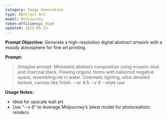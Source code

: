 ```yaml
---
category: Image Generation
type: Abstract Art
model: Midjourney
token-efficiency: High
updated: 2025-05-13
---
```


**Prompt Objective:** Generate a high-resolution digital abstract artwork with a moody atmosphere for fine art printing.

**Prompt:**
> /imagine prompt: Minimalist abstract composition using oceanic blue and charcoal black. Flowing organic forms with balanced negative space, resembling ink in water. Cinematic lighting, ultra-detailed texture, canvas-like finish. --ar 4:5 --v 6 --style raw

**Usage Notes:**
- Ideal for upscale wall art.
- Use “--v 6” to leverage Midjourney’s latest model for photorealistic renders.
